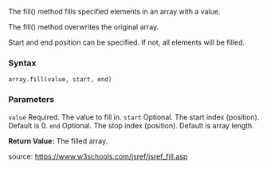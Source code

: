 The fill() method fills specified elements in an array with a value.

The fill() method overwrites the original array.

Start and end position can be specified. If not, all elements will be filled.

### Syntax

`array.fill(value, start, end)`

### Parameters

`value`	Required. The value to fill in.
`start`	Optional. The start index (position).
        Default is 0.
`end`	  Optional. The stop index (position).
        Default is array length.

**Return Value:** The filled array.

source: https://www.w3schools.com/jsref/jsref_fill.asp